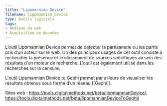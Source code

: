 ```yaml
---
title: "Lippmannian Device"
filename: lippmannian_device
type: Outils logiciels
tags:
- Analyse du web
- Acquisition de données
---
```


L’outil Lippmannian Device permet de détecter la partisanerie ou les partis pris d’un acteur sur le web. Un des principaux usages de cet outil consiste à rechercher la présence et le classement de sources spécifiques au sein des résultats d’un moteur de recherche. L’outil est également utilisé dans les recherches sur la censure.

L'outil Lippmannian Device to Gephi permet par ailleurs de visualiser les résultats obtenus sous forme d’un réseau [[Gephi]].

Sites web : <https://tools.digitalmethods.net/beta/lippmannianDevice/>, <https://tools.digitalmethods.net/beta/lippmannianDeviceToGephi/>

